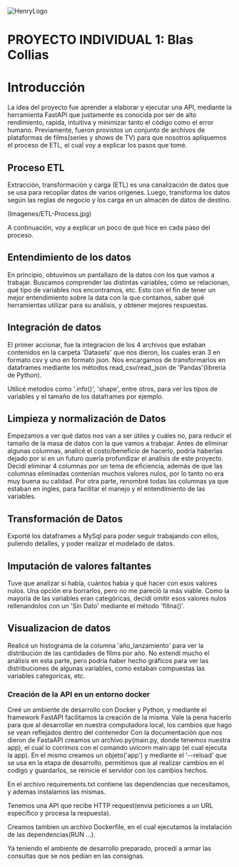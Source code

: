 ![HenryLogo](https://d31uz8lwfmyn8g.cloudfront.net/Assets/logo-henry-white-lg.png)


# PROYECTO INDIVIDUAL 1: Blas Collias

# Introducción
La idea del proyecto fue aprender a elaborar y ejecutar una API, mediante la herramienta FastAPI que justamente es conocida por ser de alto rendimiento, rapida, intuitiva y minimizar tanto el código como el error humano. Previamente, fueron provistos un conjunto de archivos de plataformas de films(series y shows de TV) para que nosotros apliquemos el proceso de ETL, el cual voy a explicar los pasos que tomé.

## Proceso ETL
Extracción, transformación y carga (ETL) es una canalización de datos que se usa para recopilar datos de varios orígenes. Luego, transforma los datos según las reglas de negocio y los carga en un almacén de datos de destino.

(Imagenes/ETL-Process.jpg)

A continuación, voy a explicar un poco de qué hice en cada paso del proceso.

## Entendimiento de los datos
En principio, obtuvimos un pantallazo de la datos con los que vamos a trabajar. Buscamos comprender las distintas variables, cómo se relacionan, qué tipo de variables nos encontramos, etc. Esto con el fin de tener un mejor entendimiento sobre la data con la que contamos, saber qué herramientas utilizar para su análisis, y obtener mejores respuestas.

## Integración de datos

El primer accionar, fue la integracion de los 4 archivos que estaban contenidos en la carpeta 'Datasets' que nos dieron, los cuales eran 3 en formato csv y uno en formato json. Nos encargamos de transformarlos en dataframes mediante los métodos read_csv/read_json de 'Pandas'(librería de Python).

Utilicé metodos como '.info()', 'shape', entre otros, para ver los tipos de variables y el tamaño de los dataframes por ejemplo.

## Limpieza y normalización de Datos

Empezamos a ver qué datos nos van a ser útiles y cuáles no, para reducir el tamaño de la masa de datos con la que vamos a trabajar. Antes de eliminar algunas columnas, analicé el costo/beneficio de hacerlo, podría haberlas dejado por si en un futuro quería profundizar el análisis de este proyecto. Decidí eliminar 4 columnas por un tema de eficiencia, además de que las columnas eliminadas contenían muchos valores nulos, por lo tanto no era muy buena su calidad.
Por otra parte, renombré todas las columnas ya que estaban en ingles, para facilitar el manejo y el entendimiento de las variables.

## Transformación de Datos

Exporté los dataframes a MySql para poder seguir trabajando con ellos, puliendo detalles, y poder realizar el modelado de datos.

## Imputación de valores faltantes
Tuve que analizar si había, cuántos había y qué hacer con esos valores nulos. Una opción era borrarlos, pero no me pareció la más viable. Como la mayoría de las variables eran categóricas, decidí omitir esos valores nulos rellenandolos con un 'Sin Dato' mediante el método 'fillna()'.

## Visualizacion de datos
Realicé un histograma de la columna 'año_lanzamiento' para ver la distribución de las cantidades de films por año. No extendí mucho el análisis en esta parte, pero podría haber hecho gráficos para ver las distribuciones de algunas variables, como estaban compuestas las variables categoricas, etc.


### Creación de la API en un entorno docker

Creé un ambiente de desarrollo con Docker y Python, y mediante el framework FastAPI facilitamos la creación de la misma. Vale la pena hacerlo para que al desarrollar en nuestra computadora local, los cambios que hago  se vean reflejados dentro del contenedor
Con la documentación que nos dieron de FastaAPI creamos un archivo.py(main.py, donde tenemos nuestra app), el cual lo corrimos con el comando uvicorn main:app (el cual ejecuta la app). En el mismo creamos un objeto('app') y mediante el '--reload' que se usa en la etapa de desarrollo, permitimos que al realizar cambios en el codigo y guardarlos, se reinicie el servidor con los cambios hechos.

En el archivo requirements.txt contiene las dependencias que necesitamos, y ademas instalamos las mismas.

Tenemos una API que recibe HTTP request(envia peticiones a un URL específico y procesa la respuesta).

Creamos tambien un archivo Dockerfile, en el cual ejecutamos la instalación de las dependencias(RUN ...).

Ya teniendo el ambiente de desarrollo preparado, procedí a armar las consultas que se nos pedían en las consignas.

